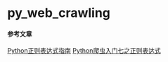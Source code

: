 # py_web_crawling


#### 参考文章
[Python正则表达式指南](http://www.cnblogs.com/huxi/archive/2010/07/04/1771073.html)
[Python爬虫入门七之正则表达式](http://cuiqingcai.com/977.html)